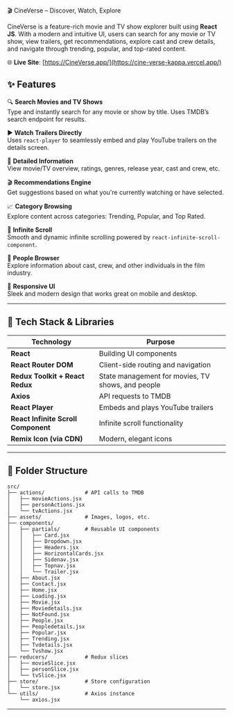 🎬 CineVerse – Discover, Watch, Explore

CineVerse is a feature-rich movie and TV show explorer built using **React JS**. With a modern and intuitive UI, users can search for any movie or TV show, view trailers, get recommendations, explore cast and crew details, and navigate through trending, popular, and top-rated content.

🌐 **Live Site**: [https://CineVerse.app/](https://cine-verse-kappa.vercel.app/)

## ✨ Features

🔍 **Search Movies and TV Shows**  
Type and instantly search for any movie or show by title. Uses TMDB’s search endpoint for results.

▶️ **Watch Trailers Directly**  
Uses `react-player` to seamlessly embed and play YouTube trailers on the details screen.

📃 **Detailed Information**  
View movie/TV overview, ratings, genres, release year, cast and crew, etc.

🎬 **Recommendations Engine**  
Get suggestions based on what you're currently watching or have selected.

📈 **Category Browsing**  
Explore content across categories: Trending, Popular, and Top Rated.

🔁 **Infinite Scroll**  
Smooth and dynamic infinite scrolling powered by `react-infinite-scroll-component`.

👥 **People Browser**  
Explore information about cast, crew, and other individuals in the film industry.

📱 **Responsive UI**  
Sleek and modern design that works great on mobile and desktop.

---

## 🧩 Tech Stack & Libraries

| Technology | Purpose |
|------------|---------|
| **React** | Building UI components |
| **React Router DOM** | Client-side routing and navigation |
| **Redux Toolkit + React Redux** | State management for movies, TV shows, and people |
| **Axios** | API requests to TMDB |
| **React Player** | Embeds and plays YouTube trailers |
| **React Infinite Scroll Component** | Infinite scroll functionality |
| **Remix Icon (via CDN)** | Modern, elegant icons |

---

## 🧱 Folder Structure

```
src/
├── actions/             # API calls to TMDB
│   ├── movieActions.jsx
│   ├── personActions.jsx
│   └── tvActions.jsx
├── assets/              # Images, logos, etc.
├── components/
│   ├── partials/        # Reusable UI components
│   │   ├── Card.jsx
│   │   ├── Dropdown.jsx
│   │   ├── Headers.jsx
│   │   ├── HorizontalCards.jsx
│   │   ├── Sidenav.jsx
│   │   ├── Topnav.jsx
│   │   └── Trailer.jsx
│   ├── About.jsx
│   ├── Contact.jsx
│   ├── Home.jsx
│   ├── Loading.jsx
│   ├── Movie.jsx
│   ├── Moviedetails.jsx
│   ├── NotFound.jsx
│   ├── People.jsx
│   ├── Peopledetails.jsx
│   ├── Popular.jsx
│   ├── Trending.jsx
│   ├── Tvdetails.jsx
│   └── Tvshow.jsx
├── reducers/            # Redux slices
│   ├── movieSlice.jsx
│   ├── personSlice.jsx
│   └── tvSlice.jsx
├── store/               # Store configuration
│   └── store.jsx
└── utils/               # Axios instance
    └── axios.jsx
```

---
